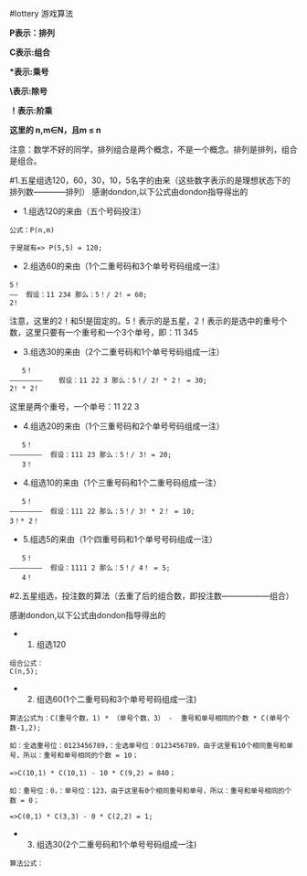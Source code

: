 #lottery 游戏算法

**P表示：排列**

**C表示:组合**

**\*表示:乘号**

**\\表示:除号**

**！表示:阶乘**

**这里的 n,m∈N，且m ≤ n**


注意：数学不好的同学，排列组合是两个概念，不是一个概念。排列是排列，组合是组合。



#1.五星组选120，60，30，10，5名字的由来（这些数字表示的是理想状态下的排列数————排列）
感谢dondon,以下公式由dondon指导得出的
* 1.组选120的来由（五个号码投注）
```
公式：P(n,m)

于是就有=> P(5,5) = 120;

```
* 2.组选60的来由（1个二重号码和3个单号号码组成一注）
```
5！
——  假设：11 234 那么：5！/ 2! = 60;
2!
```
注意，这里的2！和5!是固定的。5！表示的是五星，2！表示的是选中的重号个数，这里只要有一个重号和一个3个单号，即：11 345

* 3.组选30的来由（2个二重号码和1个单号号码组成一注）
```
   5！
————————    假设：11 22 3 那么：5！/ 2! * 2！ = 30;
2! * 2! 
```
这里是两个重号，一个单号：11 22 3 

* 4.组选20的来由（1个三重号码和2个单号号码组成一注）
```
   5！
————————  假设：111 23 那么：5！/ 3! = 20;
   3！
```

* 4.组选10的来由（1个三重号码和1个二重号码组成一注）
```
   5！
————————  假设：111 22 那么：5！/ 3! * 2！ = 10;
3！* 2！
```
* 5.组选5的来由（1个四重号码和1个单号号码组成一注）
```
   5！
————————  假设：1111 2 那么：5！/ 4！ = 5;
   4！
```




#2.五星组选，投注数的算法（去重了后的组合数，即投注数——————组合）

感谢dondon,以下公式由dondon指导得出的

* 1. 组选120
```
组合公式：
C(n,5);

```

* 2. 组选60(1个二重号码和3个单号号码组成一注)
```
算法公式为：C(重号个数，1) * （单号个数，3） -  重号和单号相同的个数 * C(单号个数-1,2);

如：全选重号位：0123456789，：全选单号位：0123456789，由于这里有10个相同重号和单号，所以：重号和单号相同的个数 = 10；

=>C(10,1) * C(10,1) - 10 * C(9,2) = 840；

如：重号位：0，：单号位：123，由于这里有0个相同重号和单号，所以：重号和单号相同的个数 = 0；

=>C(0,1) * C(3,3) - 0 * C(2,2) = 1;

```


* 3. 组选30(2个二重号码和1个单号号码组成一注)
```
算法公式：

```










